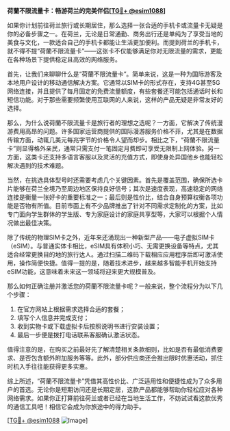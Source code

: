 **荷蘭不限流量卡：畅游荷兰的完美伴侣[[TG💪+ @esim1088](https://t.me/s/esim1088)]**

如果你计划前往荷兰旅行或长期居住，那么选择一张合适的手机卡或流量卡无疑是你的必备步骤之一。在荷兰，无论是日常通勤、商务出行还是单纯为了享受当地的美食与文化，一款适合自己的手机卡都能让生活更加便利。而提到荷兰的手机卡，就不得不提“荷蘭不限流量卡”——这张卡不仅能够满足你对无限流量的需求，更能在各种场景下提供稳定且高效的网络服务。

首先，让我们来聊聊什么是“荷蘭不限流量卡”。简单来说，这是一种为国际游客及本地用户设计的移动通信解决方案。它通常以SIM卡的形式存在，支持4G甚至5G网络连接，并且提供了每月固定的免费流量额度，有些套餐还可能包括通话时长和短信功能。对于那些需要频繁使用互联网的人来说，这样的产品无疑是非常友好的选择。

那么，为什么说荷蘭不限流量卡是旅行者的理想之选呢？一方面，它解决了传统漫游费用高昂的问题。许多国家运营商提供的国际漫游服务价格不菲，尤其是在数据传输方面，动辄几美元每兆字节的价格令人望而却步。相比之下，“荷蘭不限流量卡”则显得格外亲民，通常只需支付一笔固定月费即可享受无限制上网体验。另一方面，这类卡还支持多语言客服以及灵活的充值方式，即使身处异国他乡也能轻松解决遇到的技术难题。

当然，在挑选具体型号时还需要考虑几个关键因素。首先是覆盖范围，确保所选卡片能够在荷兰全境乃至周边地区保持良好信号；其次是速度表现，高速稳定的网络连接是衡量一张好卡的重要标准之一；最后则是性价比，结合自身预算权衡各项功能是否物有所值。目前市面上有不少品牌推出了针对不同需求定制化的方案，比如专门面向学生群体的学生版、专为家庭设计的家庭共享型等，大家可以根据个人情况做出最佳决策。

除了传统的物理SIM卡之外，近年来还涌现出一种新型产品——电子虚拟SIM卡（eSIM）。与普通实体卡相比，eSIM具有体积小巧、无需更换设备等特点，尤其适合经常更换目的地的旅行达人。通过扫描二维码下载相应应用程序后即可激活使用，操作简便快捷。值得一提的是，随着技术进步，越来越多智能手机开始支持eSIM功能，这意味着未来这一领域将迎来更大规模普及。

那么如何正确注册并激活您的荷蘭不限流量卡呢？一般来说，整个流程分为以下几个步骤：
1. 在官方网站上根据需求选择合适的套餐；
2. 填写个人信息并完成支付；
3. 收到实物卡或下载虚拟卡后按照说明书进行安装设置；
4. 最后一步便是拨打电话联系客服确认激活状态。

值得注意的是，在购买之前最好先了解清楚相关条款细则，比如是否有最低消费要求、是否包含额外附加服务等等。此外，部分供应商还会推出限时优惠活动，抓住时机入手往往能获得更多实惠。

综上所述，“荷蘭不限流量卡”凭借其高性价比、广泛适用性和便捷性成为了众多用户的首选。无论你是短期访问还是长期定居，这款产品都能够帮助你轻松应对各种网络需求。如果你正打算前往荷兰或者已经在当地生活工作，不妨试试看这款优秀的通信工具吧！相信它会成为你旅途中的得力助手。

[[TG💪+ @esim1088](https://t.me/s/esim1088) ![Image](https://i.postimg.cc/4NQfJmqS/Snipaste-2025-05-13-00-14-12.png)]